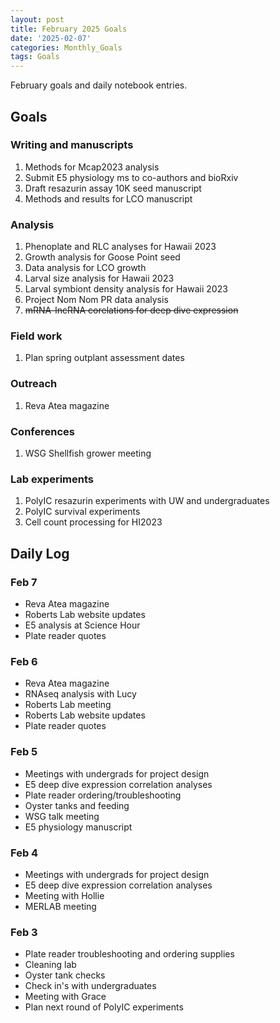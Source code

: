 ```yaml
---
layout: post
title: February 2025 Goals
date: '2025-02-07'
categories: Monthly_Goals
tags: Goals
---
```


February goals and daily notebook entries. 

## Goals  

### Writing and manuscripts 
              
1. Methods for Mcap2023 analysis
2. Submit E5 physiology ms to co-authors and bioRxiv 
3. Draft resazurin assay 10K seed manuscript
4. Methods and results for LCO manuscript 

### Analysis

1. Phenoplate and RLC analyses for Hawaii 2023
2. Growth analysis for Goose Point seed
3. Data analysis for LCO growth 
4. Larval size analysis for Hawaii 2023
5. Larval symbiont density analysis for Hawaii 2023
6. Project Nom Nom PR data analysis 
7. ~~mRNA-lncRNA corelations for deep dive expression~~

### Field work 

1. Plan spring outplant assessment dates

### Outreach 

1. Reva Atea magazine 

### Conferences 

1. WSG Shellfish grower meeting

### Lab experiments 

1. PolyIC resazurin experiments with UW and undergraduates
2. PolyIC survival experiments 
3. Cell count processing for HI2023

## **Daily Log**   

### Feb 7

- Reva Atea magazine 
- Roberts Lab website updates
- E5 analysis at Science Hour
- Plate reader quotes 

### Feb 6

- Reva Atea magazine 
- RNAseq analysis with Lucy
- Roberts Lab meeting
- Roberts Lab website updates
- Plate reader quotes 

### Feb 5

- Meetings with undergrads for project design 
- E5 deep dive expression correlation analyses
- Plate reader ordering/troubleshooting
- Oyster tanks and feeding 
- WSG talk meeting 
- E5 physiology manuscript

### Feb 4

- Meetings with undergrads for project design 
- E5 deep dive expression correlation analyses
- Meeting with Hollie 
- MERLAB meeting 

### Feb 3

- Plate reader troubleshooting and ordering supplies 
- Cleaning lab 
- Oyster tank checks 
- Check in's with undergraduates 
- Meeting with Grace 
- Plan next round of PolyIC experiments 

